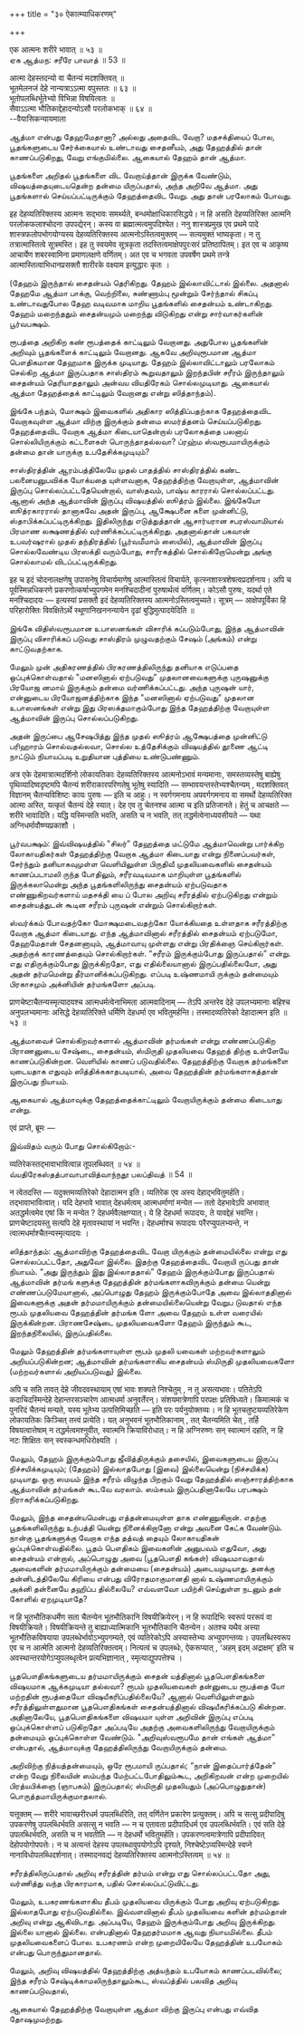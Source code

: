 +++
title = "३० ऐकात्म्याधिकरणम्"

+++

एक आत्मनः शरीरे भावात् ॥ ५३ ॥  
ஏக ஆத்மந: சரீரே பாவாத் ॥ 53 ॥

आत्मा देहस्तदन्यो वा चैतन्यं मदशक्तिवत् ॥  
भूतमेलनजं देहे नान्यत्राऽऽत्मा वपुस्ततः ॥ ६३ ॥  
भूतोपलब्धिर्भूतेभ्यो विभिन्ना विषयित्वतः ॥  
सैवाऽऽत्मा भौतिकाद्देहादन्योऽसौ परलोकभाक् ॥ ६४ ॥  
--वैयासिकन्यायमाला

ஆத்மா என்பது தேஹமேதானா? அல்லது அதைவிட வேறா? மதசக்தியைப் போல, பூதங்களுடைய
சேர்க்கையால் உண்டாவது சைதனீயம், அது தேஹத்தில் தான் காணப்படுகிறது, வேறு
எங்குமில்லை. ஆகையால் தேஹம் தான் ஆத்மா.

பூதங்களை அறிதல் பூதங்களை விட வேறாய்த்தான் இருக்க வேண்டும்,
விஷயத்தையுடையதென்ற தன்மை யிருப்பதால், அந்த அறிவே ஆத்மா. அது பூதங்களால்
செய்யப்பட்டிருக்கும் தேஹத்தைவிட வேறு. அது தான் பரலோகம் போவது.

इह देहव्यतिरिक्तस्य आत्मनः सद्भावः समर्थ्यते, बन्धमोक्षाधिकारसिद्धये। न
हि असति देहव्यतिरिक्त आत्मनि परलोकफलाश्चोदना उपपद्येरन्। कस्य वा
ब्रह्मात्मत्वमुपदिश्येत। ननु शास्त्रप्रमुख एव प्रथमे पादे
शास्त्रफलोपभोगयोग्यस्य देहव्यतिरिक्तस्य आत्मनोऽस्तित्वमुक्तम् —
सत्यमुक्तं भाष्यकृता। न तु तत्रात्मास्तित्वे सूत्रमस्ति। इह तु स्वयमेव
सूत्रकृता तदस्तित्वमाक्षेपपुरःसरं प्रतिष्ठापितम्। इत एव च आकृष्य
आचार्येण शबरस्वामिना प्रमाणलक्षणे वर्णितम्। अत एव च भगवता उपवर्षेण
प्रथमे तन्त्रे आत्मास्तित्वाभिधानप्रसक्तौ शारीरके वक्ष्याम इत्युद्धारः
कृतः ।

(தேஹம் இருந்தால் சைதன்யம் தெரிகிறது. தேஹம் இல்லாவிட்டால் இல்லை. அதனால்
தேஹமே ஆத்மா பாக்கு, வெற்றிலை, சுண்ணாம்பு மூன்றும் சேர்ந்தால் சிகப்பு
உண்டாவதுபோல தேஹ வடிவமாக மாறிய பூதங்களில் சைதன்யம் உண்டாகிறது. தேஹம்
மறைந்ததும் சைதன்யமும் மறைந்து விடுகிறது என்று சார்வாகர்களின்
பூர்வபக்ஷம்.

ரூபத்தை அறிகிற கண் ரூபத்தைக் காட்டிலும் வேறானது. அதுபோல பூதங்களின்
அறிவும் பூதங்களைக் காட்டிலும் வேறானது. ஆகவே அறிவுரூபமான ஆத்மா பௌதிகமான
தேஹமாக இருக்க முடியாது. தேஹம் இல்லாவிட்டாலும் பரலோகம் செல்கிற ஆத்மா
இருப்பதாக சாஸ்திரம் கூறுவதாலும் இறந்தபின் சரீரம் இருந்தாலும் சைதன்யம்
தெரியாததாலும் அன்வய வியதிரேகம் சொல்லமுடியாது. ஆகையால் ஆத்மா தேஹத்தைக்
காட்டிலும் வேறானது என்று ஸித்தாந்தம்).

இங்கே பந்தம், மோக்ஷம் இவைகளில் அதிகார ஸித்திப்பதற்காக தேஹத்தைவிட
வேறாகவுள்ள ஆத்மா விற்கு இருக்கும் தன்மை ஸமர்த்தனம் செய்யப்படுகிறது.
தேஹத்தைவிட வேறாக ஆத்மா கிடையாதென்றால் பரலோகத்தை பலனாய் சொல்லியிருக்கும்
கட்டளைகள் பொருந்தாதல்லவா? ப்ரஹ்ம ஸ்வரூபமாயிருக்கும் தன்மை தான் யாருக்கு
உபதேசிக்கமுடியும்?

சாஸ்திரத்தின் ஆரம்பத்திலேயே முதல் பாதத்தில் சாஸ்திரத்தில் கண்ட
பலனையனுபவிக்க யோக்யதை யுள்ளவனாக, தேஹத்திற்கு வேறாயுள்ள, ஆத்மாவின்
இருப்பு சொல்லப்பட்டதேயென்றால், வாஸ்தவம், பாஷ்ய காரரால் சொல்லப்பட்டது.
ஆனால் அந்த ஆத்மாவின் இருப்பு விஷயத்தில் ஸூத்ரம் இல்லை. இங்கேயோ
ஸூத்ரகாரரால் தானாகவே அதன் இருப்பு, ஆக்ஷேபனை களை முன்னிட்டு,
ஸ்தாபிக்கப்பட்டிருக்கிறது. இதிலிருந்து எடுத்துத்தான் ஆசார்யரான
சபரஸ்வாமியால் பிரமாண லக்ஷணத்தில் வர்ணிக்கப்பட்டிருக்கிறது. அதனால்தான்
பகவான் உபவர்ஷரால் முதல் தந்திரத்தில் (பூர்வமீமாம் ஸையில்), ஆத்மாவின்
இருப்பு சொல்லவேண்டிய பிரஸக்தி வரும்போது, சாரீரகத்தில் சொல்கிறோமென்று
அங்கு சொல்லாமல் விடப்பட்டிருக்கிறது.

इह च इदं चोदनालक्षणेषु उपासनेषु विचार्यमाणेषु आत्मास्तित्वं विचार्यते,
कृत्स्नशास्त्रशेषत्वप्रदर्शनाय। अपि च पूर्वस्मिन्नधिकरणे
प्रकरणोत्कर्षाभ्युपगमेन मनश्चिदादीनां पुरुषार्थत्वं वर्णितम्। कोऽसौ
पुरुषः, यदर्था एते मनश्चिदादयः — इत्यस्यां प्रसक्तौ इदं देहव्यतिरिक्तस्य
आत्मनोऽस्तित्वमुच्यते। सूत्रम् — आक्षेपपूर्विका हि परिहारोक्तिः
विवक्षितेऽर्थे स्थूणानिखननन्यायेन दृढां बुद्धिमुत्पादयेदिति ॥

இங்கே விதிஸ்வரூபமான உபாஸனங்கள் விசாரிக் கப்படும்போது, இந்த ஆத்மாவின்
இருப்பு விசாரிக்கப் படுவது சாஸ்திரம் முழுவதற்கும் சேஷம் (அங்கம்) என்று
காட்டுவதற்காக.

மேலும் முன் அதிகரணத்தில் பிரகரணத்திலிருந்து தனியாக எடுப்பதை
ஒப்புக்கொள்வதால் "மனஸினால் ஏற்படுவது” முதலானவைகளுக்கு புருஷனுக்கு பிரயோஜ
னமாய் இருக்கும் தன்மை வர்ணிக்கப்பட்டது. அந்த புருஷன் யார், என்னுடைய
பிரயோஜனத்திற்காக இந்த "மனஸினால் ஏற்படுவது" முதலான உபாஸனங்கள் என்று இது
பிரஸக்தமாகும்போது இந்த தேஹத்திற்கு வேறாயுள்ள ஆத்மாவின் இருப்பு
சொல்லப்படுகிறது.

அதன் இருப்பை ஆசேஷபித்து இந்த முதல் ஸூத்ரம் ஆக்ஷேபத்தை முன்னிட்டு
பரிஹாரம் சொல்வதல்லவா, சொல்ல உத்தேசிக்கும் விஷயத்தில் தூணை ஆட்டி நாட்டும்
நியாயப்படி உறுதியான புத்தியை உண்டுபண்ணும்.

अत्र एके देहमात्रात्मदर्शिनो लोकायतिकाः देहव्यतिरिक्तस्य आत्मनोऽभावं
मन्यमानाः, समस्तव्यस्तेषु बाह्येषु पृथिव्यादिष्वदृष्टमपि चैतन्यं
शरीराकारपरिणतेषु भूतेषु स्यादिति — सम्भावयन्तस्तेभ्यश्चैतन्यम् ,
मदशक्तिवत् विज्ञानम् चैतन्यविशिष्टः कायः पुरुषः — इति च आहुः। न
स्वर्गगमनाय अपवर्गगमनाय वा समर्थो देहव्यतिरिक्त आत्मा अस्ति, यत्कृतं
चैतन्यं देहे स्यात्। देह एव तु चेतनश्च आत्मा च इति प्रतिजानते। हेतुं च
आचक्षते — शरीरे भावादिति। यद्धि यस्मिन्सति भवति, असति च न भवति, तत्
तद्धर्मत्वेनाध्यवसीयते — यथा अग्निधर्मावौष्ण्यप्रकाशौ ।

பூர்வபக்ஷம்: இவ்விஷயத்தில் "சிலர்” தேஹத்தை மட்டுமே ஆத்மாவென்று பார்க்கிற
லோகாயதிகர்கள் தேஹத்திற்கு வேறாக ஆத்மா கிடையாது என்று நினைப்பவர்கள்,
சேர்ந்தும் தனியாகவுமுள்ள வெளியிலுள்ள பிருதிவீ முதலியவைகளில் சைதன்யம்
காணப்படாமலி ருந்த போதிலும், சரீரவடிவமாக மாறியுள்ள பூதங்களில்
இருக்கலாமென்று அந்த பூதங்களிலிருந்து சைதன்யம் ஏற்படுவதாக
எண்ணுகிறவர்களாய் மதசக்தி யை ப் போல அறிவு சரீரத்தில் ஏற்படுகிறது என்றும்
சைதன்யத்துடன் கூடின சரீரம் புருஷன் என்றும் சொல்கிறார்கள்.

ஸ்வர்க்கம் போவதற்கோ மோக்ஷமடைவதற்கோ யோக்கியதை உள்ளதாக சரீரத்திற்கு வேறாக
ஆத்மா கிடையாது. எந்த ஆத்மாவினால் சரீரத்தில் சைதன்யம் ஏற்படுமோ, தேஹமேதான்
சேதனனாயும், ஆத்மாவாயு முள்ளது என்று பிரதிக்ஞை செய்கிறார்கள். அதற்குக்
காரணத்தையும் சொல்கிறார்கள். “சரீரம் இருக்கும்போது இருப்பதால்” என்று. எது
எதிருக்கும்போது இருக்கிறதோ, எது எதில்லையானால் இருப்பதில்லையோ, அது அதன்
தர்மமென்று தீர்மானிக்கப்படுகிறது. எப்படி உஷ்ணமாயி ருக்கும் தன்மையும்
பிரகாசமும் அக்னியின் தர்மங்களோ அப்படி.

प्राणचेष्टाचैतन्यस्मृत्यादयश्च आत्मधर्मत्वेनाभिमता आत्मवादिनाम् — तेऽपि
अन्तरेव देहे उपलभ्यमानाः बहिश्च अनुपलभ्यमानाः असिद्धे देहव्यतिरिक्ते
धर्मिणि देहधर्मा एव भवितुमर्हन्ति। तस्मादव्यतिरेको देहादात्मन इति ॥ ५३
॥

ஆத்மாவைச் சொல்கிறவர்களால் ஆத்மாவின் தர்மங்கள் என்று எண்ணப்படுகிற
பிராணனுடைய சேஷ்டை, சைதன்யம், ஸ்மிருதி முதலியவை தேஹத் திற்கு உள்ளேயே
காணப்படுகின்றன. வெளியில் காணப் படுவதில்லை. தேஹத்திற்கு வேறாக தர்மங்களை
யுடையதாக எதுவும் ஸித்திக்ககாதபடியால், அவை தேஹத்தின் தர்மங்களாகத்தான்
இருப்பது நியாயம்.

ஆகையால் ஆத்மாவுக்கு தேஹத்தைக்காட்டிலும் வேறாயிருக்கும் தன்மை கிடையாது
என்று.

एवं प्राप्ते, ब्रूमः —

இவ்விதம் வரும் போது சொல்கிறோம்:-

व्यतिरेकस्तद्भावाभावित्वान्न तूपलब्धिवत् ॥ ५४ ॥  
வ்யதிரேகஸ்தத்பாவாபாவித்வாந்நதூ பலப்திவத் ॥ 54 ॥

न त्वेतदस्ति — यदुक्तमव्यतिरेको देहादात्मन इति। व्यतिरेक एव अस्य
देहाद्भवितुमर्हति। तद्भावाभावित्वात्। यदि देहभावे भावात् देहधर्मत्वम्
आत्मधर्माणां मन्येत — ततो देहभावेऽपि अभावात् अतद्धर्मत्वमेव एषां किं न
मन्येत ? देहधर्मवैलक्षण्यात्। ये हि देहधर्मा रूपादयः, ते यावद्देहं
भवन्ति। प्राणचेष्टादयस्तु सत्यपि देहे मृतावस्थायां न भवन्ति।
देहधर्माश्च रूपादयः परैरप्युपलभ्यन्ते, न त्वात्मधर्माश्चैतन्यस्मृत्यादयः
।

ஸித்தாந்தம்: ஆத்மாவிற்கு தேஹத்தைவிட வேறா யிருக்கும் தன்மையில்லை என்று
எது சொல்லப்பட்டதோ, அதுவோ இல்லை. இதற்கு தேஹத்தைவிட வேறாயி ருப்பது தான்
நியாயம். “அது இருந்தும் இது இல்லாததால்” தேஹம் இருக்கும்போது இருப்பதால்
ஆத்மாவின் தர்மங் களுக்கு தேஹத்தின் தர்மங்களாகவிருக்கும் தன்மை யென்று
எண்ணப்படுமேயானால், அப்பொழுது தேஹம் இருக்கும்போதே அவை இல்லாததினால்
இவைகளுக்கு அதன் தர்மமாயிருக்கும் தன்மையில்லையென்று வேறுப டுவதால் எந்த
ரூபம் முதலியவை தேஹத்தின் தர்மங்க ளோ அவை தேஹம் உள்ள வரையில் இருக்கின்றன.
பிராணசேஷ்டை முதலியவைகளோ தேஹம் இருந்தும் கூட, இறந்தநிலையில்,
இருப்பதில்லை.

மேலும் தேஹத்தின் தர்மங்களாயுள்ள ரூபம் முதலி யவைகள் மற்றவர்களாலும்
அறியப்படுகின்றன; ஆத்மாவின் தர்மங்களாகிய சைதன்யம் ஸ்மிருதி முதலியவைகளோ
(மற்றவர்களால் அறியப்படுவது) இல்லை.

अपि च सति तावत् देहे जीवदवस्थायाम् एषां भावः शक्यते निश्चेतुम् , न तु
असत्यभावः। पतितेऽपि कदाचिदस्मिन्देहे देहान्तरसञ्चारेण आत्मधर्मा
अनुवर्तेरन्। संशयमात्रेणापि परपक्षः प्रतिषिध्यते। किमात्मकं च पुनरिदं
चैतन्यं मन्यते, यस्य भूतेभ्य उत्पत्तिमिच्छति — इति परः पर्यनुयोक्तव्यः।
न हि भूतचतुष्टयव्यतिरेकेण लोकायतिकः किञ्चित् तत्त्वं प्रत्येति। यत्
अनुभवनं भूतभौतिकानाम् , तत् चैतन्यमिति चेत् , तर्हि विषयत्वात्तेषाम् न
तद्धर्मत्वमश्नुवीत, स्वात्मनि क्रियाविरोधात्। न हि अग्निरुष्णः सन्
स्वात्मानं दहति, न हि नटः शिक्षितः सन् स्वस्कन्धमधिरोक्ष्यति ।

மேலும், தேஹம் இருக்கும்போது ஜீவித்திருக்கும் தசையில், இவைகளுடைய இருப்பு
நிச்சயிக்கமுடியும்; (தேஹம்) இல்லாதபோது (இவை) இல்லையென்று (நிச்சயிக்க)
முடியாது. ஒரு ஸமயம் இந்த சரீரம் விழுந்த பிறகும் வேறு தேஹத்தில்
ஸஞ்சாரத்திற்காக ஆத்மாவின் தர்மங்கள் கூடவே வரலாம். ஸம்சயம் இருப்பதினாலேயே
பரபக்ஷம் நிராகரிக்கப்படுகிறது.

மேலும், இந்த சைதன்யமென்பது எத்தன்மையுள்ள தாக எண்ணுகிறான். எதற்கு
பூதங்களிலிருந்து உற்பத்தி யென்று நினைக்கிறானோ என்று அவனை கேட்க வேண்டும்.
நான்கு பூதங்களுக்கு வேறாக எந்த தத்வத் தையும் லோகாயதிகன்
ஒப்புக்கொள்வதில்லை. பூதம் பௌதிகம் இவைகளின் அனுபவம் எதுவோ, அது சைதன்யம்
என்றால், அப்பொழுது அவை (பூதபௌதி கங்கள்) விஷயமாவதால் அவைகளின்
தர்மமாயிருக்கும் தன்மையை (சைதன்யம்) அடையமுடியாது. தனக்கு தன்னிடத்திலேயே
கிரியை என்பது விரோதமாகுமானதி னால் உஷ்ணமாயிருக்கும் அக்னி தன்னையே தஹிப்ப
தில்லையே? எவ்வளவோ பயிற்சி செய்துள்ள நடனும் தன் கோளில் ஏறமுடியாதே?

न हि भूतभौतिकधर्मेण सता चैतन्येन भूतभौतिकानि विषयीक्रियेरन्। न हि
रूपादिभिः स्वरूपं पररूपं वा विषयीक्रियते। विषयीक्रियन्ते तु
बाह्याध्यात्मिकानि भूतभौतिकानि चैतन्येन। अतश्च यथैव अस्या
भूतभौतिकविषयाया उपलब्धेर्भावोऽभ्युपगम्यते, एवं व्यतिरेकोऽपि
अस्यास्तेभ्यः अभ्युपगन्तव्यः। उपलब्धिस्वरूप एव च न आत्मेति आत्मनो
देहव्यतिरिक्तत्वम्। नित्यत्वं च उपलब्धेः, ऐकरूप्यात् , ‘अहम् इदम्
अद्राक्षम्’ इति च अवस्थान्तरयोगेऽप्युपलब्धृत्वेन प्रत्यभिज्ञानात् ,
स्मृत्याद्युपपत्तेश्च ।

பூதபௌதிகங்களுடைய தர்மமாயிருக்கும் சைதன் யத்தினால் பூதபௌதிகங்களை விஷயமாக
ஆக்கமுடியா தல்லவா? ரூபம் முதலியவைகள் தன்னுடைய ரூபத்தை யோ மற்றதின்
ரூபத்தையோ விஷயீகரிப்பதில்லையே? ஆனால் வெளியிலுள்ளதும் சரீரத்திலுள்ளதுமான
பூதபௌதிகங்கள் சைதன்யத்தினால் விஷயீகரிக்கப்படு கின்றன. அதினாலேயே,
பூதபௌதிகங்களை விஷயமா யுள்ள அறிவின் இருப்பு எப்படி ஒப்புக்கொள்ளப்
படுகிறதோ அப்படியே அதற்கு அவைகளிலிருந்து வேறாயிருக்கும் தன்மையும்
ஒப்புக்கொள்ள வேண்டும். "அறிவுஸ்வரூபமே தான் எங்கள் ஆத்மா" என்பதால்,
ஆத்மாவுக்கு தேஹத்திலிருந்து வேறாயிருக்கும் தன்மை.

அறிவிற்கு நித்யத்தன்மையும், ஒரே ரூபமாயி ருப்பதால்; “நான்
இதைப்பார்த்தேன்" என்ற வேறு நிலையின் ஸம்பந்த மேற்பட்டபோதிலும்கூட,
அறிகிறவன் என்ற முறையில் பிரத்யபிக்ஞை (ஞாபகம்) இருப்பதால்; ஸ்மிருதி
முதலியதும் (அப்பொழுதுதான்) பொருத்தமாயிருக்குமாதலால்.

यत्तूक्तम् — शरीरे भावाच्छरीरधर्म उपलब्धिरिति, तत् वर्णितेन प्रकारेण
प्रत्युक्तम्। अपि च सत्सु प्रदीपादिषु उपकरणेषु उपलब्धिर्भवति असत्सु न
भवति — न च एतावता प्रदीपादिधर्म एव उपलब्धिर्भवति। एवं सति देहे
उपलब्धिर्भवति, असति च न भवतीति — न देहधर्मो भवितुमर्हति।
उपकरणत्वमात्रेणापि प्रदीपादिवत् देहोपयोगोपपत्तेः। न च अत्यन्तं देहस्य
उपलब्धावुपयोगोऽपि दृश्यते, निश्चेष्टेऽप्यस्मिन्देहे स्वप्ने
नानाविधोपलब्धिदर्शनात्। तस्मादनवद्यं देहव्यतिरिक्तस्य आत्मनोऽस्तित्वम्
॥ ५४ ॥

சரீரத்திலிருப்பதால் அறிவு சரீரத்தின் தர்மம் என்று எது சொல்லப்பட்டதோ அது,
வர்ணித்து வந்த பிரகாரமாக, பதில் சொல்லப்பட்டுவிட்டது.

மேலும், உபகரணங்களாகிய தீபம் முதலியவை யிருக்கும் போது அறிவு ஏற்படுகிறது.
இல்லாதபோது ஏற்படுவதில்லை. இவ்வளவினால் தீபம் முதலியவை களின் தர்மம்தான்
அறிவு என்று ஆகிவிடாது. அப்படியே, தேஹம் இருக்கும்போது அறிவு இருக்கிறது.
இல்லை யானால் இல்லை. என்பதினால் தேஹதர்மமாக ஆவது நியாயமில்லை. தீபம்
முதலியவைகளைப் போல. உபகரணம் என்ற முறையிலேயே தேஹத்தின் உபயோகம் என்பது
பொருந்துமானதால்.

மேலும், அறிவு விஷயத்தில் தேஹத்திற்கு அத்யந்தம் உபயோகம் காணப்படவில்லை;
இந்த சரீரம் சேஷ்டிக்காமலிருந்தாலும்கூட, ஸ்வப்த்தில் பலவித அறிவு
காணப்படுவதால்,

ஆகையால் தேஹத்திற்கு வேறாயுள்ள ஆத்மா விற்கு இருப்பு என்பது எவ்வித
தோஷமுமற்றது.
